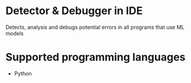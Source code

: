 #  Detector & Debugger in IDE
Detects, analysis and debugs potential errors in all programs that use ML models
# Supported programming languages
+ Python

